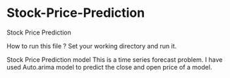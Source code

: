 # Stock-Price-Prediction
Stock Price Prediction

How to run this file ?
Set your working directory and run it.

Stock Price Prediction model
This is a time series forecast problem. I have used Auto.arima model to predict the close and open price of a model.
